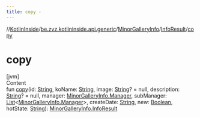 ```yaml
---
title: copy -
---
```

//[KotlinInside](../../../index.md)/[be.zvz.kotlininside.api.generic](../../index.md)/[MinorGalleryInfo](../index.md)/[InfoResult](index.md)/[copy](copy.md)



# copy  
[jvm]  
Content  
fun [copy](copy.md)(id: [String](https://kotlinlang.org/api/latest/jvm/stdlib/kotlin/-string/index.html), koName: [String](https://kotlinlang.org/api/latest/jvm/stdlib/kotlin/-string/index.html), image: [String](https://kotlinlang.org/api/latest/jvm/stdlib/kotlin/-string/index.html)? = null, description: [String](https://kotlinlang.org/api/latest/jvm/stdlib/kotlin/-string/index.html)? = null, manager: [MinorGalleryInfo.Manager](../-manager/index.md), subManager: [List](https://kotlinlang.org/api/latest/jvm/stdlib/kotlin.collections/-list/index.html)<[MinorGalleryInfo.Manager](../-manager/index.md)>, createDate: [String](https://kotlinlang.org/api/latest/jvm/stdlib/kotlin/-string/index.html), new: [Boolean](https://kotlinlang.org/api/latest/jvm/stdlib/kotlin/-boolean/index.html), hotState: [String](https://kotlinlang.org/api/latest/jvm/stdlib/kotlin/-string/index.html)): [MinorGalleryInfo.InfoResult](index.md)  




